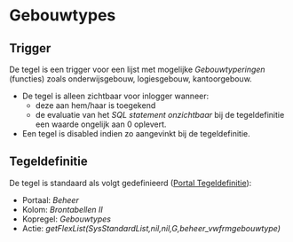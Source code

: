 # Gebouwtypes

## Trigger

De tegel is een trigger voor een lijst met mogelijke *Gebouwtyperingen* (functies) zoals onderwijsgebouw, logiesgebouw, kantoorgebouw.

- De tegel is alleen zichtbaar voor inlogger wanneer:
  - deze aan hem/haar is toegekend
  - de evaluatie van het *SQL statement onzichtbaar* bij de tegeldefinitie een waarde ongelijk aan 0 oplevert.
- Een tegel is disabled indien zo aangevinkt bij de tegeldefinitie.

## Tegeldefinitie

De tegel is standaard als volgt gedefinieerd ([Portal Tegeldefinitie](../../../../instellen_inrichten/portaldefinitie/portal_tegel.md)):

- Portaal: *Beheer*
- Kolom: *Brontabellen II*
- Kopregel: *Gebouwtypes*
- Actie: *getFlexList(SysStandardList,nil,nil,G,beheer_vwfrmgebouwtype)*
